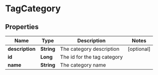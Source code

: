 
# TagCategory

## Properties
Name | Type | Description | Notes
------------ | ------------- | ------------- | -------------
**description** | **String** | The category description |  [optional]
**id** | **Long** | The id for the tag category | 
**name** | **String** | The category name | 



